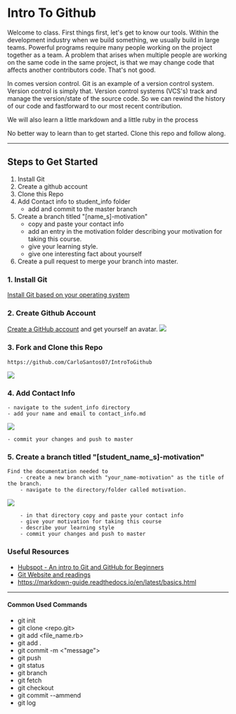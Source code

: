 # Intro To Github

Welcome to class. First things first, let's get to know our tools.
Within the development industry when we build something, we usually build in 
large teams. Powerful programs require many people working on the
project together as a team. A problem that arises when multiple people are working on the same
code in the same project, is that we may change code that affects another contributors code.
That's not good.

In comes version control. Git is an example of a version control system. Version control is 
simply that. Version control systems (VCS's) track and manage the version/state of the source code. 
So we can rewind the history of our code and fastforward to our most recent contribution.

We will also learn a little markdown and a little ruby in the process

No better way to learn than to get started. Clone this repo and follow along. 

***

## Steps to Get Started

1. Install Git
2. Create a github account
3. Clone this Repo
4. Add Contact info to student_info folder 
    - add and commit to the master branch
5. Create a branch titled "[name_s]-motivation" 
    - copy and paste your contact info
    - add an entry in the motivation folder describing your motivation for taking this course.
    - give your learning style.
    - give one interesting fact about yourself
6. Create a pull request to merge your branch into master.


### 1. Install Git

[Install Git based on your operating system](https://git-scm.com/book/en/v2/Getting-Started-Installing-Git)

### 2. Create Github Account 

[Create a GitHub account](https://github.com/) and get yourself an avatar.
![](https://i.ibb.co/g7ps7CY/Screen-Shot-2020-10-05-at-10-32-07-PM.png)


### 3. Fork and Clone this Repo

    https://github.com/CarloSantos07/IntroToGithub
![](https://i.ibb.co/kG9JGZZ/Screen-Shot-2020-10-05-at-10-44-04-PM.png)

### 4. Add Contact Info
    - navigate to the sudent_info directory
    - add your name and email to contact_info.md
  
![](https://i.ibb.co/H21P99Y/Screen-Shot-2020-10-05-at-10-01-48-PM.png)

    - commit your changes and push to master

### 5. Create a branch titled "[student_name_s]-motivation" 
    Find the documentation needed to 
        - create a new branch with "your_name-motivation" as the title of the branch.
        - navigate to the directory/folder called motivation.
  
  ![](https://i.ibb.co/ZgFSQ6k/Screen-Shot-2020-10-05-at-10-06-10-PM.png)

        - in that directory copy and paste your contact info
        - give your motivation for taking this course
        - describe your learning style
        - commit your changes and push to master
        
### Useful Resources

- [Hubspot - An intro to Git and GitHub for Beginners](https://product.hubspot.com/blog/git-and-github-tutorial-for-beginners)
- [Git Website and readings](https://git-scm.com/book/en/v2/Getting-Started-About-Version-Control)
- https://markdown-guide.readthedocs.io/en/latest/basics.html

***
#### Common Used Commands
- git init
- git clone <repo.git>  
- git add <file_name.rb>  
- git add .  
- git commit -m <"message">  
- git push
- git status
- git branch
- git fetch
- git checkout  
- git commit --ammend  
- git log  
